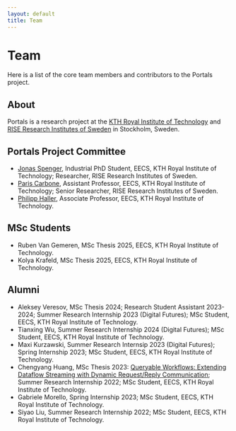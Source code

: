 ```yaml
---
layout: default
title: Team
---
```


# Team
Here is a list of the core team members and contributors to the Portals project.

## About
Portals is a research project at the [KTH Royal Institute of Technology](https://www.kth.se/en) and [RISE Research Institutes of Sweden](https://www.ri.se/en) in Stockholm, Sweden.

## Portals Project Committee
* [Jonas Spenger](https://www.kth.se/profile/jspenger), Industrial PhD Student, EECS, KTH Royal Institute of Technology; Researcher, RISE Research Institutes of Sweden.
* [Paris Carbone](https://www.kth.se/profile/parisc), Assistant Professor, EECS, KTH Royal Institute of Technology; Senior Researcher, RISE Research Institutes of Sweden.
* [Philipp Haller](https://www.kth.se/profile/phaller),
  Associate Professor, EECS, KTH Royal Institute of Technology.

## MSc Students
* Ruben Van Gemeren, MSc Thesis 2025, EECS, KTH Royal Institute of Technology.
* Kolya Krafeld, MSc Thesis 2025, EECS, KTH Royal Institute of Technology.

## Alumni
* Aleksey Veresov, MSc Thesis 2024; Research Student Assistant 2023-2024; Summer Research Internship 2023 (Digital Futures); MSc Student, EECS, KTH Royal Institute of Technology.
* Tianxing Wu, Summer Research Internship 2024 (Digital Futures); MSc Student, EECS, KTH Royal Institute of Technology.
* Maxi Kurzawski, Summer Research Internsip 2023 (Digital Futures); Spring Internship 2023; MSc Student, EECS, KTH Royal Institute of Technology.
* Chengyang Huang, MSc Thesis 2023: [Queryable Workflows: Extending Dataflow Streaming with Dynamic Request/Reply Communication](https://urn.kb.se/resolve?urn=urn:nbn:se:kth:diva-329594); Summer Research Internship 2022; MSc Student, EECS, KTH Royal Institute of Technology.
* Gabriele Morello, Spring Internship 2023; MSc Student, EECS, KTH Royal Institute of Technology.
* Siyao Liu, Summer Research Internship 2022; MSc Student, EECS, KTH Royal Institute of Technology.
